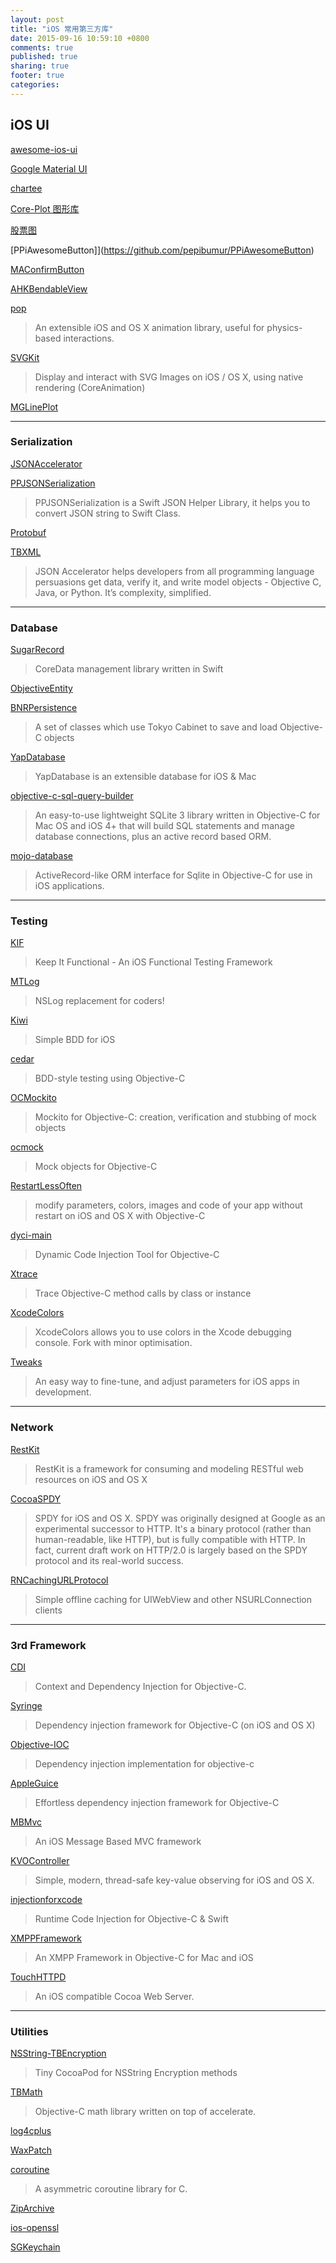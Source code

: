 ```yaml
---
layout: post
title: "iOS 常用第三方库"
date: 2015-09-16 10:59:10 +0800
comments: true
published: true
sharing: true
footer: true
categories: 
---
```


## iOS UI

[awesome-ios-ui](https://github.com/cjwirth/awesome-ios-ui)

[Google Material UI](https://github.com/fpt-software/Material-Controls-For-iOS)

[chartee](https://github.com/zhiyu/chartee)

[Core-Plot 图形库](https://github.com/core-plot/core-plot)

[股票图](https://github.com/dangfm/stockChart)

[PPiAwesomeButton]](https://github.com/pepibumur/PPiAwesomeButton)

[MAConfirmButton](https://github.com/mikeahmarani/MAConfirmButton)

[AHKBendableView](https://github.com/fastred/AHKBendableView)


[pop](https://github.com/facebook/pop)

> An extensible iOS and OS X animation library, useful for physics-based interactions.


[SVGKit](https://github.com/SVGKit/SVGKit)

> Display and interact with SVG Images on iOS / OS X, using native rendering (CoreAnimation)


[MGLinePlot](https://github.com/mattgibbs/MGLinePlot)

---

### Serialization

[JSONAccelerator](https://github.com/azu/JSONAccelerator)

[PPJSONSerialization](https://github.com/PonyCui/PPJSONSerialization)

> PPJSONSerialization is a Swift JSON Helper Library, it helps you to convert JSON string to Swift Class.

[Protobuf](https://github.com/google/protobuf)

[TBXML](https://github.com/71squared/TBXML)

> JSON Accelerator helps developers from all programming language persuasions get data, verify it, and write model objects - Objective C, Java, or Python. It’s complexity, simplified.

---

### Database

[SugarRecord](https://github.com/gitdoapp/SugarRecord)

> CoreData management library written in Swift

[ObjectiveEntity](https://github.com/paracycle/ObjectiveEntity)

[BNRPersistence](https://github.com/hillegass/BNRPersistence)

> A set of classes which use Tokyo Cabinet to save and load Objective-C objects

[YapDatabase](https://github.com/yapstudios/YapDatabase)

> YapDatabase is an extensible database for iOS & Mac

[objective-c-sql-query-builder](https://github.com/ziminji/objective-c-sql-query-builder)

> An easy-to-use lightweight SQLite 3 library written in Objective-C for Mac OS and iOS 4+ that will build SQL statements and manage database connections, plus an active record based ORM.

[mojo-database](https://github.com/cpjolicoeur/mojo-database)

> ActiveRecord-like ORM interface for Sqlite in Objective-C for use in iOS applications.

---

### Testing

[KIF](https://github.com/kif-framework/KIF)

> Keep It Functional - An iOS Functional Testing Framework

[MTLog](https://github.com/icanzilb/MTLog)

> NSLog replacement for coders!

[Kiwi](https://github.com/kiwi-bdd/Kiwi)

> Simple BDD for iOS

[cedar](https://github.com/pivotal/cedar)

> BDD-style testing using Objective-C

[OCMockito](https://github.com/jonreid/OCMockito)

> Mockito for Objective-C: creation, verification and stubbing of mock objects

[ocmock](https://github.com/erikdoe/ocmock)

> Mock objects for Objective-C

[RestartLessOften](https://github.com/mikr/RestartLessOften)

> modify parameters, colors, images and code of your app without restart on iOS and OS X with Objective-C

[dyci-main](https://github.com/DyCI/dyci-main)

> Dynamic Code Injection Tool for Objective-C

[Xtrace](https://github.com/johnno1962/Xtrace)

> Trace Objective-C method calls by class or instance

[XcodeColors](https://github.com/johnno1962/XcodeColors)

> XcodeColors allows you to use colors in the Xcode debugging console. Fork with minor optimisation.

[Tweaks](https://github.com/facebook/Tweaks)

> An easy way to fine-tune, and adjust parameters for iOS apps in development.

---

### Network

[RestKit](https://github.com/RestKit/RestKit)

> RestKit is a framework for consuming and modeling RESTful web resources on iOS and OS X

[CocoaSPDY](https://github.com/twitter/CocoaSPDY)

> SPDY for iOS and OS X.  SPDY was originally designed at Google as an experimental successor to HTTP. It's a binary protocol (rather than human-readable, like HTTP), but is fully compatible with HTTP. In fact, current draft work on HTTP/2.0 is largely based on the SPDY protocol and its real-world success.

[RNCachingURLProtocol](https://github.com/rnapier/RNCachingURLProtocol)

> Simple offline caching for UIWebView and other NSURLConnection clients

---

### 3rd Framework

[CDI](https://github.com/real-prometheus/CDI)

> Context and Dependency Injection for Objective-C.

[Syringe](https://github.com/tomekc/Syringe)

> Dependency injection framework for Objective-C (on iOS and OS X)

[Objective-IOC](https://github.com/mivasi/Objective-IOC)

> Dependency injection implementation for objective-c

[AppleGuice](https://github.com/tomersh/AppleGuice)

> Effortless dependency injection framework for Objective-C

[MBMvc](https://github.com/alibaba/MBMvc)

> An iOS Message Based MVC framework

[KVOController](https://github.com/facebook/KVOController)

> Simple, modern, thread-safe key-value observing for iOS and OS X.

[injectionforxcode](https://github.com/johnno1962/injectionforxcode)

> Runtime Code Injection for Objective-C & Swift

[XMPPFramework](https://github.com/robbiehanson/XMPPFramework)

> An XMPP Framework in Objective-C for Mac and iOS

[TouchHTTPD](https://github.com/TouchCode/TouchHTTPD)

> An iOS compatible Cocoa Web Server.

---

### Utilities

[NSString-TBEncryption](https://github.com/thoughtbot/NSString-TBEncryption)

> Tiny CocoaPod for NSString Encryption methods

[TBMath](https://github.com/thoughtbot/TBMath)

> Objective-C math library written on top of accelerate.

[log4cplus](https://github.com/log4cplus/log4cplus)

[WaxPatch](https://github.com/mmin18/WaxPatch)

[coroutine](https://github.com/cloudwu/coroutine)

> A asymmetric coroutine library for C.

[ZipArchive](https://github.com/mattconnolly/ZipArchive)

[ios-openssl](https://github.com/st3fan/ios-openssl)

[SGKeychain](https://github.com/secondgear/SGKeychain)
